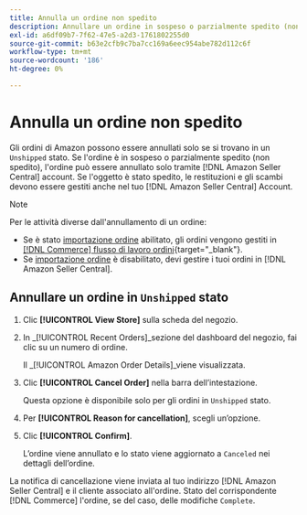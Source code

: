 ```yaml
---
title: Annulla un ordine non spedito
description: Annullare un ordine in sospeso o parzialmente spedito (non spedito) tramite Amazon [!DNL Seller Central] account.
exl-id: a6df09b7-7f62-47e5-a2d3-1761802255d0
source-git-commit: b63e2cfb9c7ba7cc169a6eec954abe782d112c6f
workflow-type: tm+mt
source-wordcount: '186'
ht-degree: 0%

---
```


# Annulla un ordine non spedito

Gli ordini di Amazon possono essere annullati solo se si trovano in un `Unshipped` stato. Se l&#39;ordine è in sospeso o parzialmente spedito (non spedito), l&#39;ordine può essere annullato solo tramite [!DNL Amazon Seller Central] account. Se l&#39;oggetto è stato spedito, le restituzioni e gli scambi devono essere gestiti anche nel tuo [!DNL Amazon Seller Central] Account.

>[!NOTE]
>
>Per le attività diverse dall&#39;annullamento di un ordine:
>
>- Se è stato [importazione ordine](./order-settings.md) abilitato, gli ordini vengono gestiti in [[!DNL Commerce] flusso di lavoro ordini](https://docs.magento.com/user-guide/sales/orders.html){target="_blank"}.
>- Se [importazione ordine](./order-settings.md) è disabilitato, devi gestire i tuoi ordini in [!DNL Amazon Seller Central].


## Annullare un ordine in `Unshipped` stato

1. Clic **[!UICONTROL View Store]** sulla scheda del negozio.

1. In _[!UICONTROL Recent Orders]_sezione del dashboard del negozio, fai clic su un numero di ordine.

   Il _[!UICONTROL Amazon Order Details]_viene visualizzata.

1. Clic **[!UICONTROL Cancel Order]** nella barra dell’intestazione.

   Questa opzione è disponibile solo per gli ordini in `Unshipped` stato.

1. Per **[!UICONTROL Reason for cancellation]**, scegli un’opzione.

1. Clic **[!UICONTROL Confirm]**.

   L’ordine viene annullato e lo stato viene aggiornato a `Canceled` nei dettagli dell’ordine.

La notifica di cancellazione viene inviata al tuo indirizzo [!DNL Amazon Seller Central] e il cliente associato all&#39;ordine. Stato del corrispondente [!DNL Commerce] l&#39;ordine, se del caso, delle modifiche `Complete`.
